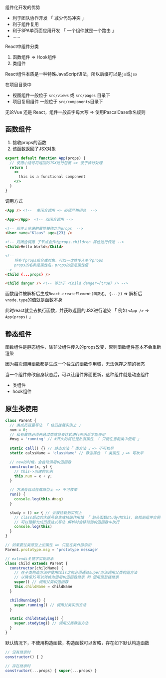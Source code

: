 组件化开发的优势

- 利于团队协作开发 「 减少代码冲突 」
- 利于组件复用
- 利于SPA单页面应用开发 「 一个组件就是一个路由 」
- ……



React中组件分类

1. 函数组件 => Hook组件
2. 类组件



React组件本质是一种特殊JavaScript语法，所以后缀可以是`js`或`jsx`

在项目目录中

+ 视图组件一般位于 `src/views` 或 `src/pages` 目录下
+ 项目复用组件 一般位于 `src/components`目录下



无论Vue 还是 React，组件一般首字母大写 => 使用PascalCase命名规则



## 函数组件

1. 接收props的函数
2. 该函数返回了JSX对象

```jsx
export default function App(props) {
  // 使用小括号将返回的JSX进行包裹 => 便于换行处理
  return (
    <>
      this is a functional component
    </>
  )
}
```

调用方式

```html
<App /> <!--  单闭合调用 => 必须严格闭合  -->

<App></App>  <!-- 双闭合调用 -->

<!-- 组件上传递的属性被称之为props  -->
<User name="Klaus" age={23} />

<!-- 双闭合调用 子节点会作为props.children 属性进行传递 -->
<Child>Hello World</Child>

<!-- 
	将多个props组合成对象，可以一次性传入多个props
	props的名称是属性名，props的值是属性值
-->
<Child {...props} />

<Child danger /> <!-- 等价于 <Child danger={true} /> -->
```



函数组件被解析后生成`React.createElement(函数名, {...})` => 解析后`vnode.type`的值就是函数本身

此时react就会去执行函数，并获取返回的JSX进行渲染 「 例如 `<App />` => `App(props)` 」



## 静态组件

函数组件是静态组件，除非父组件传入的props改变，否则函数组件基本不会重新渲染

 因为每次调用函数都是生成一个独立的函数作用域，无法保存之前的状态



当一个组件修改自身状态后，可以让组件界面更新，这种组件就是动态组件

+ 类组件
+ hook组件



## 原生类使用

```jsx
class Parent {
  // 类成员变量写法 「 依旧挂载实例上 」
  num = 0;
  // 私有属性必须先通过类成员表达式进行声明后才能使用
  #msg = 'running' // #开头的属性是私有属性 「 只能在当前类中使用 」
  
  static call() {} // 静态方法「 类方法 」=> 不可枚举
  static calssName = 'className' // 静态属性 「 类属性 」=> 可枚举

  // new的时候，会自动调用构造函数
  constructor(x, y) {
    // this->创建的实例
    this.num = x + y;
  }

  // 方法会自动挂载原型上 => 不可枚举
  run() {
    console.log(this.#msg)
  }

  study = () => { // 会被挂载到实例上
    // class后边的大括号会生成块级作用域 「 箭头函数study内this，会找到组件实例 」
    // 可以理解为成员表达式写法 解析时会移动到构造函数中执行
    console.log(this)
  } 
}

// 如果要往类原型上加属性 => 只能在类外部添加
Parent.prototype.msg = 'prototype message'
```

```jsx
// extends关键字实现继承
class Child extends Parent {
  constructor(childName) {
    // 在子类构造方法中使用this之前必须通过super方法调用父类构造方法
    // 以确保JS可以转换为借用构造函数继承 和 借用原型链继承
    super() // 调用父类构造函数
    this.childName = childName
  }

  childRunning() {
    super.running() // 调用父类实例方法
  }

  static childStudying() {
    super.studying() // 调用父类静态方法
  }
}
```



默认情况下，不使用构造函数，构造函数可以省略，存在如下默认构造函数

```js
// 没有继承时
constructor() { }

// 存在继承时
constructor(...props) { super(...props) }
```

